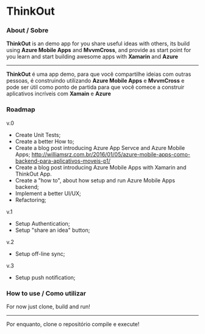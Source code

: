# ThinkOut

### About / Sobre

**ThinkOut** is an demo app for you share useful ideas with others, its build using **Azure Mobile Apps** and **MvvmCross**, and provide as start point for you learn and start building awesome apps with **Xamarin** and **Azure**

---

**ThinkOut** é uma app demo, para que você compartilhe ideias com outras pessoas, é construindo utilizando **Azure Mobile Apps** e **MvvmCross** e pode ser útil como ponto de partida para que você comece a construir aplicativos incríveis com **Xamain** e **Azure** 

### Roadmap

v.0
- Create Unit Tests;
- Create a better How to;
- Create a blog post introducing Azure App Servce and Azure Mobile Apps; http://williamsrz.com.br/2016/01/05/azure-mobile-apps-como-backend-para-aplicativos-moveis-p1/ 
- Create a blog post introducing Azure Mobile Apps with Xamarin and ThinkOut App.
- Create a "how to", about how setup and run Azure Mobile Apps backend;
- Implement a better UI/UX;
- Refactoring;

v.1
- Setup Authentication;
- Setup "share an idea" button;

v.2
- Setup off-line sync;

v.3
- Setup push notification;


### How to use / Como utilizar

For now just clone, build and run!

---

Por enquanto, clone o repositório compile e execute!
